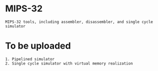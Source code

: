MIPS-32
=======

    MIPS-32 tools, including assembler, disassembler, and single cycle simulator

To be uploaded
==============

    1. Pipelined simulator
    2. Single cycle simulator with virtual memory realization
